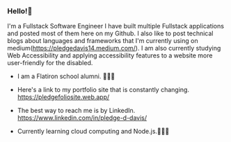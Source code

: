 ### Hello!👋


I'm a Fullstack Software Engineer I have built multiple Fullstack applications and posted most of them here on my Github. I also like to post technical blogs about languages and frameworks that I'm currently using on medium(https://pledgedavis14.medium.com/). I am also currently studying Web Accessibility and applying accessibility features to a website more user-friendly for the disabled. 

+ I am a Flatiron school alumni. 👨🏾‍🎓

+ Here's a link to my portfolio site that is constantly changing. https://pledgefoliosite.web.app/ 

+ The best way to reach me is by LinkedIn. https://www.linkedin.com/in/pledge-d-davis/ 

+ Currently learning cloud computing and Node.js.👨🏾‍💻
